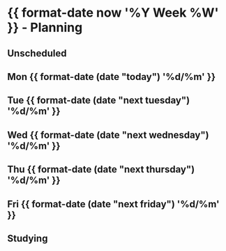 # {{ format-date now '%Y Week %W' }} - Planning

## Unscheduled

## Mon {{ format-date (date "today") '%d/%m' }}

## Tue {{ format-date (date "next tuesday") '%d/%m' }}

## Wed {{ format-date (date "next wednesday") '%d/%m' }}

## Thu {{ format-date (date "next thursday") '%d/%m' }}

## Fri {{ format-date (date "next friday") '%d/%m' }}

## Studying

